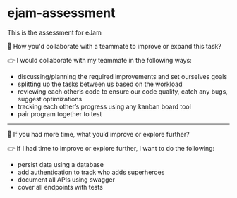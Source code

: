 # ejam-assessment

This is the assessment for eJam

🤔 How you'd collaborate with a teammate to improve or expand this task?

👉 I would collaborate with my teammate in the following ways: 
- discussing/planning the required improvements and set ourselves goals
- splitting up the tasks between us based on the workload
- reviewing each other’s code to ensure our code quality, catch any bugs, suggest optimizations
- tracking each other’s progress using any kanban board tool 
- pair program together to test

<hr>
🤔 If you had more time, what you’d improve or explore further?

👉 If I had time to improve or explore further, I want to do the following:

- persist data using a database
- add authentication to track who adds superheroes
- document all APIs using swagger
- cover all endpoints with tests



